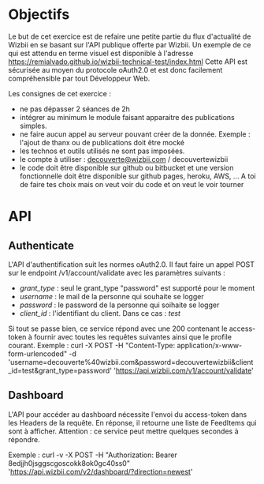 Objectifs
========

Le but de cet exercice est de refaire une petite partie du flux d'actualité de Wizbii en se basant sur l'API publique offerte par Wizbii. Un exemple de ce qui est attendu en terme visuel est disponible à l'adresse https://remialvado.github.io/wizbii-technical-test/index.html
Cette API est sécurisée au moyen du protocole oAuth2.0 et est donc facilement compréhensible par tout Développeur Web.

Les consignes de cet exercice :
* ne pas dépasser 2 séances de 2h
* intégrer au minimum le module faisant apparaitre des publications simples.
* ne faire aucun appel au serveur pouvant créer de la donnée. Exemple : l'ajout de thanx ou de publications doit être mocké
* les technos et outils utilisés ne sont pas imposées.
* le compte à utiliser : decouverte@wizbii.com / decouvertewizbii
* le code doit être disponible sur github ou bitbucket et une version fonctionnelle doit être disponible sur github pages, heroku, AWS, ... A toi de faire tes choix mais on veut voir du code et on veut le voir tourner

API
===

Authenticate
------------

L'API d'authentification suit les normes oAuth2.0. Il faut faire un appel POST sur le endpoint /v1/account/validate avec les paramètres suivants :
* *grant_type* : seul le grant_type "password" est supporté pour le moment
* *username* : le mail de la personne qui souhaite se logger
* *password* : le password de la personne qui soihaite se logger
* *client_id* : l'identifiant du client. Dans ce cas : _test_

Si tout se passe bien, ce service répond avec une 200 contenant le access-token à fournir avec toutes les requêtes suivantes ainsi que le profile courant.
Exemple  :
    curl -X POST -H "Content-Type: application/x-www-form-urlencoded" -d 'username=decouverte%40wizbii.com&password=decouvertewizbii&client_id=test&grant_type=password' 'https://api.wizbii.com/v1/account/validate'

Dashboard
---------

L'API pour accéder au dashboard nécessite l'envoi du access-token dans les Headers de la requête. En réponse, il retourne une liste de FeedItems qui sont à afficher. Attention : ce service peut mettre quelques secondes à répondre.

Exemple :
    curl -v -X POST -H "Authorization: Bearer 8edjjh0jsggscgoscokk8ok0gc40ss0" 'https://api.wizbii.com/v2/dashboard/?direction=newest'
